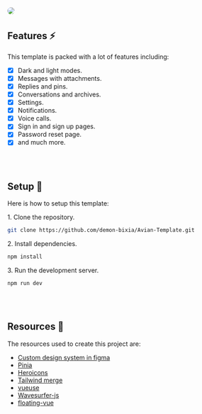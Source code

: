 <image src="src/assets/images/thumbnail.png" style="border-radius:16px;margin-bottom:5px;"/>

## Features ⚡

This template is packed with a lot of features including:

- [x] Dark and light modes.
- [x] Messages with attachments.
- [x] Replies and pins.
- [x] Conversations and archives.
- [x] Settings.
- [x] Notifications.
- [x] Voice calls.
- [x] Sign in and sign up pages.
- [x] Password reset page.
- [x] and much more.

<br/>
<br/>

## Setup 🔧

Here is how to setup this template:

<p>1. Clone the repository.</p>

```bash
git clone https://github.com/demon-bixia/Avian-Template.git
```

<p>2. Install dependencies.</p>

```bash
npm install
```

<p>3. Run the development server.</p>

```bash
npm run dev
```

<br/>
<br/>

## Resources 📙

<p>The resources used to create this project are:</p>

- <a href="https://www.figma.com/file/P4anyRLoN2NNhDicfFUcqi/Avian-Messaging?node-id=2%3A4">Custom design system in figma</a>
- <a href="https://pinia.vuejs.org/">Pinia</a>
- <a href="https://heroicons.com/">Heroicons</a>
- <a href="https://github.com/dcastil/tailwind-merge">Tailwind merge</a>
- <a href="https://vueuse.org/">vueuse</a>
- <a href="https://wavesurfer-js.org/">Wavesurfer-js</a>
- <a href="https://github.com/Akryum/floating-vue">floating-vue</a>
